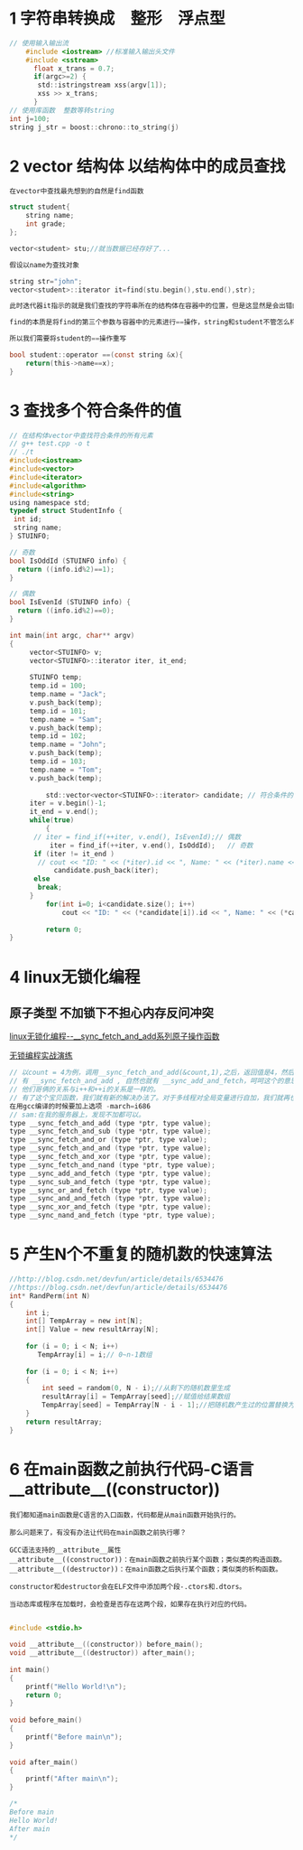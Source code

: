 # 1 字符串转换成　整形　浮点型
```c
// 使用输入输出流
    #include <iostream> //标准输入输出头文件
    #include <sstream> 
      float x_trans = 0.7;
      if(argc>=2) {
       std::istringstream xss(argv[1]);
       xss >> x_trans;
      }
// 使用库函数  整数等转string
int j=100;
string j_str = boost::chrono::to_string(j)

```
  
# 2 vector 结构体 以结构体中的成员查找
```c
在vector中查找最先想到的自然是find函数

struct student{
    string name;
    int grade;
};

vector<student> stu;//就当数据已经存好了...

假设以name为查找对象

string str="john";
vector<student>::iterator it=find(stu.begin(),stu.end(),str);

此时迭代器it指示的就是我们查找的字符串所在的结构体在容器中的位置，但是这显然是会出错的。

find的本质是将find的第三个参数与容器中的元素进行==操作，string和student不管怎么样都不会相等的。

所以我们需要将student的==操作重写

bool student::operator ==(const string &x){
    return(this->name==x);
}    

```

# 3 查找多个符合条件的值
```c
// 在结构体vector中查找符合条件的所有元素
// g++ test.cpp -o t
// ./t
#include<iostream>
#include<vector>
#include<iterator>
#include<algorithm>
#include<string>
using namespace std;
typedef struct StudentInfo {
 int id;
 string name;
} STUINFO;

// 奇数
bool IsOddId (STUINFO info) {
  return ((info.id%2)==1);
}

// 偶数
bool IsEvenId (STUINFO info) {
  return ((info.id%2)==0);
}

int main(int argc, char** argv)
{
	 vector<STUINFO> v;
	 vector<STUINFO>::iterator iter, it_end;
	  
	 STUINFO temp;
	 temp.id = 100;
	 temp.name = "Jack";
	 v.push_back(temp);
	 temp.id = 101;
	 temp.name = "Sam";
	 v.push_back(temp);
	 temp.id = 102;
	 temp.name = "John";
	 v.push_back(temp);
	 temp.id = 103;
	 temp.name = "Tom";
	 v.push_back(temp);
	 
         std::vector<vector<STUINFO>::iterator> candidate; // 符合条件的
	 iter = v.begin()-1;
	 it_end = v.end(); 
	 while(true) 
         {
	  // iter = find_if(++iter, v.end(), IsEvenId);// 偶数
          iter = find_if(++iter, v.end(), IsOddId);   // 奇数
	  if (iter != it_end )
	   // cout << "ID: " << (*iter).id << ", Name: " << (*iter).name <<endl;
           candidate.push_back(iter);
	  else
	   break;  
	 }
         for(int i=0; i<candidate.size(); i++)
             cout << "ID: " << (*candidate[i]).id << ", Name: " << (*candidate[i]).name <<endl;
 
         return 0;
}

```

# 4 linux无锁化编程
## 原子类型  不加锁下不担心内存反问冲突
[linux无锁化编程--__sync_fetch_and_add系列原子操作函数](https://blog.csdn.net/hzhsan/article/details/25124901)

[无锁编程实战演练](https://blog.csdn.net/hzhsan/article/details/25837189)

```c
// 以count = 4为例，调用__sync_fetch_and_add(&count,1),之后，返回值是4，然后，count变成了5.
// 有 __sync_fetch_and_add , 自然也就有 __sync_add_and_fetch，呵呵这个的意思就很清楚了，先自加，再返回。
// 他们哥俩的关系与i++和++i的关系是一样的。
// 有了这个宝贝函数，我们就有新的解决办法了。对于多线程对全局变量进行自加，我们就再也不用理线程锁了。
在用gcc编译的时候要加上选项 -march=i686
// sam:在我的服务器上，发现不加都可以。
type __sync_fetch_and_add (type *ptr, type value);
type __sync_fetch_and_sub (type *ptr, type value);
type __sync_fetch_and_or (type *ptr, type value);
type __sync_fetch_and_and (type *ptr, type value);
type __sync_fetch_and_xor (type *ptr, type value);
type __sync_fetch_and_nand (type *ptr, type value);
type __sync_add_and_fetch (type *ptr, type value);
type __sync_sub_and_fetch (type *ptr, type value);
type __sync_or_and_fetch (type *ptr, type value);
type __sync_and_and_fetch (type *ptr, type value);
type __sync_xor_and_fetch (type *ptr, type value);
type __sync_nand_and_fetch (type *ptr, type value);


```

# 5 产生N个不重复的随机数的快速算法
```c
//http://blog.csdn.net/devfun/article/details/6534476
//https://blog.csdn.net/devfun/article/details/6534476
int* RandPerm(int N)
{
    int i;
    int[] TempArray = new int[N];
    int[] Value = new resultArray[N];
    
    for (i = 0; i < N; i++) 
       TempArray[i] = i;// 0~n-1数组
       
    for (i = 0; i < N; i++)
    {
        int seed = random(0, N - i);//从剩下的随机数里生成  
        resultArray[i] = TempArray[seed];//赋值给结果数组  
        TempArray[seed] = TempArray[N - i - 1];//把随机数产生过的位置替换为未被选中的值。  	 
    }
    return resultArray;
}


```

# 6 在main函数之前执行代码-C语言__attribute__((constructor))

    我们都知道main函数是C语言的入口函数，代码都是从main函数开始执行的。

    那么问题来了，有没有办法让代码在main函数之前执行哪？

    GCC语法支持的__attribute__属性
    __attribute__((constructor))：在main函数之前执行某个函数；类似类的构造函数。
    __attribute__((destructor))：在main函数之后执行某个函数；类似类的析构函数。

    constructor和destructor会在ELF文件中添加两个段-.ctors和.dtors。

    当动态库或程序在加载时，会检查是否存在这两个段，如果存在执行对应的代码。
    
```c

#include <stdio.h>
 
void __attribute__((constructor)) before_main();
void __attribute__((destructor)) after_main();
 
int main()
{
	printf("Hello World!\n");
	return 0;
}
 
void before_main()
{
	printf("Before main\n");
}
 
void after_main()
{
	printf("After main\n");
}

/*
Before main
Hello World!
After main
*/

```

